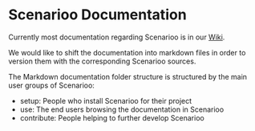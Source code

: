 # Scenarioo Documentation

Currently most documentation regarding Scenarioo is in our [Wiki](https://github.com/scenarioo/scenarioo/wiki).

We would like to shift the documentation into markdown files in order to version them with the corresponding
Scenarioo sources.

The Markdown documentation folder structure is structured by the main 
user groups of Scenarioo:

* setup: People who install Scenarioo for their project
* use: The end users browsing the documentation in Scenarioo
* contribute: People helping to further develop Scenarioo
